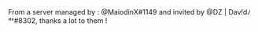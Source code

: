 From a server managed by : @MaiodinX#1149 and invited by @DZ | Dav!dﾉᵈᶻ#8302, thanks a lot to them !
